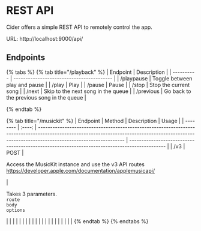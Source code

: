 # REST API

Cider offers a simple REST API to remotely control the app.

URL: http://localhost:9000/api/

## Endpoints

{% tabs %}
{% tab title="/playback" %}
| Endpoint   | Description                               |
| ---------- | ----------------------------------------- |
| /playpause | Toggle between play and pause             |
| /play      | Play                                      |
| /pause     | Pause                                     |
| /stop      | Stop the current song                     |
| /next      | Skip to the next song in the queue        |
| /previous  | Go back to the previous song in the queue |


{% endtab %}

{% tab title="/musickit" %}
| Endpoint | Method | Description                                                                                                                                                                                      | Usage                                                                                         |
| -------- | :----: | ------------------------------------------------------------------------------------------------------------------------------------------------------------------------------------------------ | --------------------------------------------------------------------------------------------- |
| /v3      |  POST  | <p>Access the MusicKit instance and use the v3 API routes<br><a href="https://developer.apple.com/documentation/applemusicapi/">https://developer.apple.com/documentation/applemusicapi/</a></p> | <p>Takes 3 parameters.<br><code>route</code><br><code>body</code><br><code>options</code></p> |
|          |        |                                                                                                                                                                                                  |                                                                                               |
|          |        |                                                                                                                                                                                                  |                                                                                               |
|          |        |                                                                                                                                                                                                  |                                                                                               |
|          |        |                                                                                                                                                                                                  |                                                                                               |
{% endtab %}
{% endtabs %}

